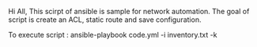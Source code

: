 Hi All,
This scirpt of ansible is sample for network automation. 
The goal of script is create an ACL, static route and save configuration. 

To execute script :
ansible-playbook code.yml -i inventory.txt -k
